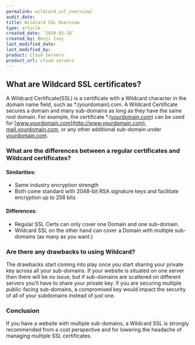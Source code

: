 ```yaml
---
permalink: wildcard_ssl_overview/
audit_date:
title: Wildcard SSL Overview
type: article
created_date: ‘2020-03-18’
created_by: Benji Ivey
last_modified_date: 
last_modified_by: 
product: Cloud Servers
product_url: cloud-servers
---
```


## What are Wildcard SSL certificates?

A Wildcard Certificate(SSL) is a certificate with a Wildcard character in the domain name field, such as *.(yourdomain).com. A Wildcard Certificate secures a domain and many sub-domains as long as they have the same root domain. For example, the certificate *.([yourdomain.com](http://yourdomain.com)) can be used for [www.yourdomain.com](http://www.yourdomain.com), [mail.yourdomain.com](http://mail.yourdomain.com), or any other additional sub-domain under [yourdomain.com](http://yourdomain.com).

### What are the differences between a regular certificates and Wildcard certificates?

#### Similarities:

* Same industry encryption strength
* Both come standard with 2048-bit RSA signature keys and facilitate encryption up to 256 bits

#### Differences:

* Regular SSL Certs can only cover one Domain and one sub-domain.
* Wildcard SSL on the other hand can cover a Domain with multiple sub-domains (as many as you want.)

### Are there any drawbacks to using Wildcard?

The drawbacks start coming into play once you start sharing your private key across all your sub-domains. If your website is situated on one server then there will be no issue, but if sub-domains are scattered on different servers you'll have to share your private key. If you are securing multiple public-facing sub-domains, a compromised key would impact the security of all of your subdomains instead of just one.

### Conclusion

If you have a website with multiple sub-domains, a Wildcard SSL is strongly recommended from a cost perspective and for lowering the headache of managing multiple SSL certificates.
